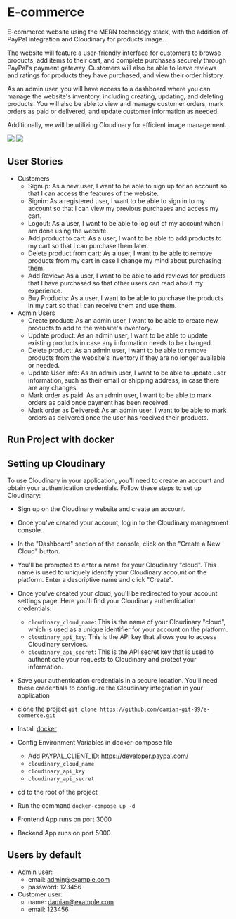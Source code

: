 # E-commerce
E-commerce website using the MERN technology stack, with the addition of PayPal integration and Cloudinary for products image.

The website will feature a user-friendly interface for customers to browse products, add items to their cart, and complete purchases securely through PayPal's payment gateway. Customers will also be able to leave reviews and ratings for products they have purchased, and view their order history.

As an admin user, you will have access to a dashboard where you can manage the website's inventory, including creating, updating, and deleting products. You will also be able to view and manage customer orders, mark orders as paid or delivered, and update customer information as needed.

Additionally, we will be utilizing Cloudinary for efficient image management.


![](https://i.ibb.co/WvXrhyy/Captura-de-pantalla-2023-02-19-125522.png)
![](https://i.ibb.co/GH7cSkX/Captura-de-pantalla-2023-02-19-125704.png)
## User Stories
- Customers 
  - Signup: As a new user, I want to be able to sign up for an account so that I can access the features of the website.
  - Signin: As a registered user, I want to be able to sign in to my account so that I can view my previous purchases and access my cart.
  - Logout: As a user, I want to be able to log out of my account when I am done using the website.
  - Add product to cart: As a user, I want to be able to add products to my cart so that I can purchase them later.
  - Delete product from cart: As a user, I want to be able to remove products from my cart in case I change my mind about purchasing them.
  - Add Review: As a user, I want to be able to add reviews for products that I have purchased so that other users can read about my experience.
  - Buy Products: As a user, I want to be able to purchase the products in my cart so that I can receive them and use them.
- Admin Users
  - Create product: As an admin user, I want to be able to create new products to add to the website's inventory.
  - Update product: As an admin user, I want to be able to update existing products in case any information needs to be changed.
  - Delete product: As an admin user, I want to be able to remove products from the website's inventory if they are no longer available or needed.
  - Update User info: As an admin user, I want to be able to update user information, such as their email or shipping address, in case there are any changes.
  - Mark order as paid: As an admin user, I want to be able to mark orders as paid once payment has been received.
  - Mark order as Delivered: As an admin user, I want to be able to mark orders as delivered once the user has received their products.

## Run Project with docker

## Setting up Cloudinary
To use Cloudinary in your application, you'll need to create an account and obtain your authentication credentials. Follow these steps to set up Cloudinary:
- Sign up on the Cloudinary website and create an account.
- Once you've created your account, log in to the Cloudinary management console.
- In the "Dashboard" section of the console, click on the "Create a New Cloud" button.
- You'll be prompted to enter a name for your Cloudinary "cloud". This name is used to uniquely identify your Cloudinary account on the platform. Enter a descriptive name and click "Create".
- Once you've created your cloud, you'll be redirected to your account settings page. Here you'll find your Cloudinary authentication credentials:
  - `cloudinary_cloud_name`: This is the name of your Cloudinary "cloud", which is used as a unique identifier for your account on the platform.
  - `cloudinary_api_key`: This is the API key that allows you to access Cloudinary services.
  - `cloudinary_api_secret`: This is the API secret key that is used to authenticate your requests to Cloudinary and protect your information.
- Save your authentication credentials in a secure location. You'll need these credentials to configure the Cloudinary integration in your application

- clone the project `git clone https://github.com/damian-git-99/e-commerce.git`
- Install [docker](https://www.docker.com/products/docker-desktop/)
- Config Environment Variables in docker-compose file
  - Add PAYPAL_CLIENT_ID: https://developer.paypal.com/
  - `cloudinary_cloud_name`
  - `cloudinary_api_key`
  - `cloudinary_api_secret`
- cd to the root of the project
- Run the command `docker-compose up -d`
- Frontend App runs on port 3000
- Backend App runs on port 5000

## Users by default
- Admin user:
  - email: admin@example.com
  - password: 123456
- Customer user:
  - name: damian@example.com
  - email: 123456